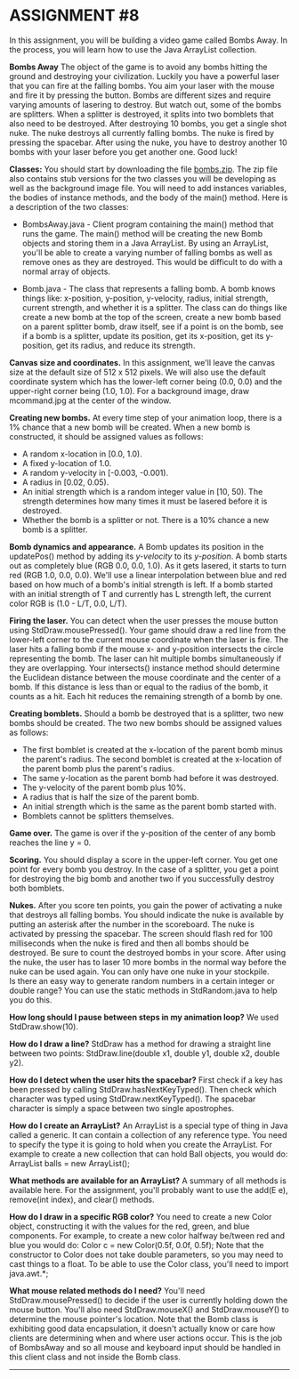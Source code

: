 # ASSIGNMENT #8  

In this assignment, you will be building a video game called Bombs Away. In the process, you will learn how to use the Java ArrayList collection.	 

**Bombs Away**
The object of the game is to avoid any bombs hitting the ground and destroying your civilization. Luckily you have a powerful laser that you can fire at the falling bombs. You aim your laser with the mouse and fire it by pressing the button. Bombs are different sizes and require varying amounts of lasering to destroy. But watch out, some of the bombs are splitters. When a splitter is destroyed, it splits into two bomblets that also need to be destroyed. After destroying 10 bombs, you get a single shot nuke. The nuke destroys all currently falling bombs. The nuke is fired by pressing the spacebar. After using the nuke, you have to destroy another 10 bombs with your laser before you get another one. Good luck!  

**Classes:** You should start by downloading the file [bombs.zip](https://katie.cs.mtech.edu/classes/archive/f13/csci135/assign/bombs/bombs.zip). The zip file also contains stub versions for the two classes you will be developing as well as the background image file. You will need to add instances variables, the bodies of instance methods, and the body of the main() method. Here is a description of the two classes:  

* BombsAway.java - Client program containing the main() method that runs the game. The main() method will be creating the new Bomb objects and storing them in a Java ArrayList. By using an ArrayList, you'll be able to create a varying number of falling bombs as well as remove ones as they are destroyed. This would be difficult to do with a normal array of objects.  

* Bomb.java - The class that represents a falling bomb. A bomb knows things like: x-position, y-position, y-velocity, radius, initial strength, current strength, and whether it is a splitter. The class can do things like create a new bomb at the top of the screen, create a new bomb based on a parent splitter bomb, draw itself, see if a point is on the bomb, see if a bomb is a splitter, update its position, get its x-position, get its y-position, get its radius, and reduce its strength.  

**Canvas size and coordinates.** In this assignment, we'll leave the canvas size at the default size of 512 x 512 pixels. We will also use the default coordinate system which has the lower-left corner being (0.0, 0.0) and the upper-right corner being (1.0, 1.0). For a background image, draw mcommand.jpg at the center of the window.  

**Creating new bombs.** At every time step of your animation loop, there is a 1% chance that a new bomb will be created. When a new bomb is constructed, it should be assigned values as follows:  
* A random x-location in [0.0, 1.0).
* A fixed y-location of 1.0.
* A random y-velocity in [-0.003, -0.001).
* A radius in [0.02, 0.05).
* An initial strength which is a random integer value in [10, 50). The strength determines how many times it must be lasered before it is destroyed.
* Whether the bomb is a splitter or not. There is a 10% chance a new bomb is a splitter.  

**Bomb dynamics and appearance.** A Bomb updates its position in the updatePos() method by adding its *y-velocity* to its *y-position*. A bomb starts out as completely blue (RGB 0.0, 0.0, 1.0). As it gets lasered, it starts to turn red (RGB 1.0, 0.0, 0.0). We'll use a linear interpolation between blue and red based on how much of a bomb's initial strength is left. If a bomb started with an initial strength of T and currently has L strength left, the current color RGB is (1.0 - L/T, 0.0, L/T).  

**Firing the laser.** You can detect when the user presses the mouse button using StdDraw.mousePressed(). Your game should draw a red line from the lower-left corner to the current mouse coordinate when the laser is fire. The laser hits a falling bomb if the mouse x- and y-position intersects the circle representing the bomb. The laser can hit multiple bombs simultaneously if they are overlapping. Your intersects() instance method should determine the Euclidean distance between the mouse coordinate and the center of a bomb. If this distance is less than or equal to the radius of the bomb, it counts as a hit. Each hit reduces the remaining strength of a bomb by one.  

**Creating bomblets.** Should a bomb be destroyed that is a splitter, two new bombs should be created. The two new bombs should be assigned values as follows:  
* The first bomblet is created at the x-location of the parent bomb minus the parent's radius. The second bomblet is created at the x-location of the parent bomb plus the parent's radius.
* The same y-location as the parent bomb had before it was destroyed.
* The y-velocity of the parent bomb plus 10%.
* A radius that is half the size of the parent bomb.
* An initial strength which is the same as the parent bomb started with.
* Bomblets cannot be splitters themselves.  

**Game over.** The game is over if the y-position of the center of any bomb reaches the line y = 0.  

**Scoring.** You should display a score in the upper-left corner. You get one point for every bomb you destroy. In the case of a splitter, you get a point for destroying the big bomb and another two if you successfully destroy both bomblets.  

**Nukes.** After you score ten points, you gain the power of activating a nuke that destroys all falling bombs. You should indicate the nuke is available by putting an asterisk after the number in the scoreboard. The nuke is activated by pressing the spacebar. The screen should flash red for 100 milliseconds when the nuke is fired and then all bombs should be destroyed. Be sure to count the destroyed bombs in your score. After using the nuke, the user has to laser 10 more bombs in the normal way before the nuke can be used again. You can only have one nuke in your stockpile.  
Is there an easy way to generate random numbers in a certain integer or double range? You can use the static methods in StdRandom.java to help you do this.

**How long should I pause between steps in my animation loop?** We used StdDraw.show(10).  

**How do I draw a line?** StdDraw has a method for drawing a straight line between two points: StdDraw.line(double x1, double y1, double x2, double y2).  

**How do I detect when the user hits the spacebar?** First check if a key has been pressed by calling StdDraw.hasNextKeyTyped(). Then check which character was typed using StdDraw.nextKeyTyped(). The spacebar character is simply a space between two single apostrophes.  

**How do I create an ArrayList?** An ArrayList is a special type of thing in Java called a generic. It can contain a collection of any reference type. You need to specify the type it is going to hold when you create the ArrayList. For example to create a new collection that can hold Ball objects, you would do: ArrayList<Ball> balls = new ArrayList<Ball>();  

**What methods are available for an ArrayList?** A summary of all methods is available here. For the assignment, you'll probably want to use the add(E e), remove(int index), and clear() methods.  

**How do I draw in a specific RGB color?** You need to create a new Color object, constructing it with the values for the red, green, and blue components. For example, to create a new color halfway be/tween red and blue you would do: Color c = new Color(0.5f, 0.0f, 0.5f); Note that the constructor to Color does not take double parameters, so you may need to cast things to a float. To be able to use the Color class, you'll need to import java.awt.*;  

**What mouse related methods do I need?** You'll need StdDraw.mousePressed() to decide if the user is currently holding down the mouse button. You'll also need StdDraw.mouseX() and StdDraw.mouseY() to determine the mouse pointer's location. Note that the Bomb class is exhibiting good data encapsulation, it doesn't actually know or care how clients are determining when and where user actions occur. This is the job of BombsAway and so all mouse and keyboard input should be handled in this client class and not inside the Bomb class.  

---


